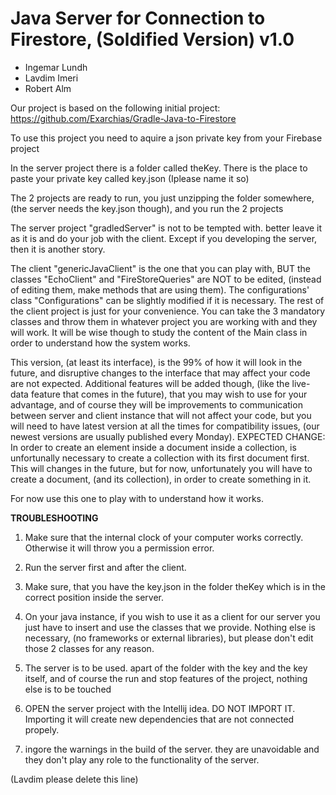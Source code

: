 Java Server for Connection to Firestore, (Soldified Version) v1.0
==================================

 - Ingemar Lundh 
 - Lavdim Imeri 
 - Robert Alm

Our project is based on the following initial project:
https://github.com/Exarchias/Gradle-Java-to-Firestore


To use this project you need to aquire a json private key from your Firebase project

In the server project there is a folder called theKey. There is the place to paste your private key called key.json (Iplease name it so)

The 2 projects are ready to run, you just unzipping the folder somewhere, (the server needs the key.json though), and you run the 2 projects

The server project "gradledServer" is not to be tempted with. better leave it as it is and do your job with the client. Except if you developing the server, then it is another story.

The client "genericJavaClient" is the one that you can play with, BUT the classes "EchoClient" and "FireStoreQueries" are NOT to be edited, (instead of editing them, make methods that are using them). The configurations' class "Configurations" can be slightly modified if it is necessary. The rest of the client project is just for your convenience. You can take the 3 mandatory classes and throw them in whatever project you are working with and they will work. It will be wise though to study the content of the Main class in order to understand how the system works.

This version, (at least its interface), is the 99% of how it will look in the future, and disruptive changes to the interface that may affect your code are not expected. Additional features will be added though, (like the live-data feature that comes in the future), that you may wish to use for your advantage, and of course they will be improvements to communication between server and client instance that will not affect your code, but you will need to have latest version at all the times for compatibility issues, (our newest versions are usually published every Monday).
EXPECTED CHANGE: In order to create an element inside a document inside a collection, is unfortunally necessary to create a collection with its first document first. This will changes in the future, but for now, unfortunately you will have to create a document, (and its collection), in order to create something in it.

For now use this one to play with to understand how it works.

**TROUBLESHOOTING**
1) Make sure that the internal clock of your computer works correctly. Otherwise it will throw you a permission error.

2) Run the server first and after the client.

3) Make sure, that you have the key.json in the folder theKey which is in the correct position inside the server.

4) On your java instance, if you wish to use it as a client for our server you just have to insert and use the classes that we provide. Nothing else is necessary, (no frameworks or external libraries), but please don't edit those 2 classes for any reason.

5) The server is to be used. apart of the folder with the key and the key itself, and of course the run and stop features of the project, nothing else is to be touched

6) OPEN the server project with the Intellij idea. DO NOT IMPORT IT. Importing it will create new dependencies that are not connected propely.

7) ingore the warnings in the build of the server. they are unavoidable and they don't play any role to the functionality of the server.







(Lavdim please delete this line)
